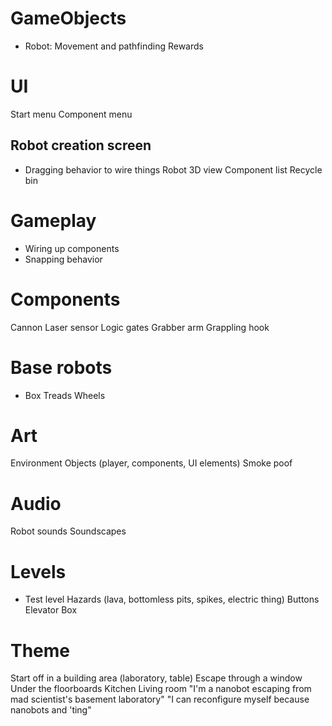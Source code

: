 GameObjects
=====
* Robot: Movement and pathfinding
Rewards

UI
=====
Start menu
Component menu

Robot creation screen
------
* Dragging behavior to wire things
Robot 3D view
Component list
Recycle bin

Gameplay
=====
* Wiring up components
* Snapping behavior

Components
=====
Cannon
Laser sensor
Logic gates
Grabber arm
Grappling hook

Base robots
=====
* Box
Treads
Wheels

Art
=====
Environment
Objects (player, components, UI elements)
Smoke poof

Audio
=====
Robot sounds
Soundscapes

Levels
=====
* Test level
Hazards (lava, bottomless pits, spikes, electric thing)
Buttons
Elevator
Box

Theme
=====
Start off in a building area (laboratory, table)
Escape through a window
Under the floorboards
Kitchen
Living room
"I'm a nanobot escaping from mad scientist's basement laboratory"
"I can reconfigure myself because nanobots and 'ting"